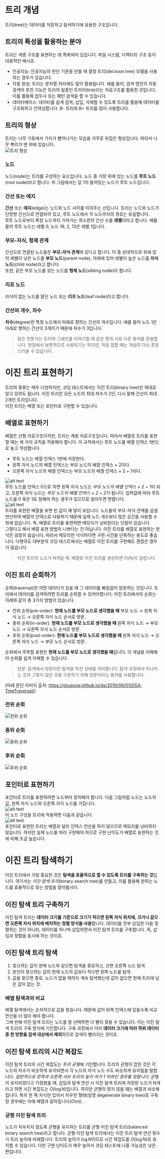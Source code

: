 # 트리 개념
트리(tree)는 데이터를 저장하고 탐색하기에 유용한 구조입니다.
## 트리의 특성을 활용하는 분야
트리는 계층 구조를 표현하는 데 특화되어 있습니다. 파일 시스템, 디렉터리 구조 등이 대표적인 예시죠.  
* 인공지능: 인공지능의 판단 기준을 만들 때 결정 트리(decision tree) 모델을 사용하는 경우가 있습니다.
* 자동 완성: 트리는 문자열 처리에도 많이 활용됩니다. 예를 들어, 검색 엔진의 자동 검색어 추천 기능은 트리의 일종인 트라이(trie)라는 자료구조를 활용한 것입니다. 이를 활용해 접두사 또는 패턴 검색을 할 수 있습니다.
* 데이터베이스: 데이터를 쉽게 검색, 삽입, 삭제할 수 있도록 트리를 활용해 데이터를 구조화하고 인덱싱합니다. B- 트리와 B+ 트리를 많이 사용합니다.
## 트리의 형상
트리는 나무 기둥에서 가지가 뻗어나가는 모습을 거꾸로 뒤집은 형상입니다. 따라서 나무 뿌리가 맨 위에 있습니다.  
![트리 형상](tree.png)  
### 노드
노드(node)는 트리를 구성하는 요소입니다. 노드 중 가장 위에 있는 노드를 **루트 노드**(root node)라고 합니다. 위 그림에서는 값 1이 들어있는 노드가 루트 노드입니다.
### 간선 또는 에지
**간선** 또는 **에지**(edge)는 노드와 노드 사이를 이어주는 선입니다. 트리는 노드와 노드가 단방향 간선으로 연결되어 있고, 루트 노드에서 각 노드까지의 경로는 유일합니다.  
루트 노드로부터 특정 노드까지 거쳐가는 최소한의 간선 수를 **레벨**이라고 합니다. 예를 들어 루트 노드는 레벨 0, 노드 19, 2, 13은 레벨 1입니다.
### 부모-자식, 형제 관계
간선으로 연결된 노드들은 **부모-자식 관계**에 있다고 합니다. 이 중 상대적으로 위에 있어 레벨이 낮은 노드를 **부모 노드**(parent node), 아래에 있어 레벨이 높은 노드를 **자식 노드**(child node)라고 합니다.  
또한, 같은 부모 노드를 갖는 노드를 **형제 노드**(sibling node)라 합니다.
### 리프 노드
자식이 없는 노드를 말단 노드 또는 **리프 노드**(leaf node)라고 합니다.
### 간선의 개수, 차수
**차수**(degree)란 특정 노드에서 아래로 향하는 간선의 개수입니다. 예를 들어 노드 1은 아래로 향하는 간선이 3개이기 때문에 차수가 3입니다.  
> 많은 전문가는 트리와 그래프를 이야기할 때 같은 뜻의 서로 다른 용어를 혼용합니다. 현업에서 보편적으로 사용되기는 하지만, 처음 접할 때는 개념이 다소 혼동스러울 수 있습니다. 

# 이진 트리 표현하기
트리의 종류는 매우 다양하지만, 코딩 테스트에서는 이진 트리(binary tree)만 제대로 알고 있어도 됩니다. 이진 트리란 모든 노드의 최대 차수가 2인, 다시 말해 간선이 최대 2개인 트리입니다.  
이진 트리는 배열 또는 포인터로 구현할 수 있습니다.  
## 배열로 표현하기
배열은 선형 자료구조이지만, 트리는 계층 자료구조입니다. 따라서 배열로 트리를 표현할 때는 세 가지 규칙을 적용해야 합니다. 이 규칙에서는 루트 노드를 배열 인덱스 1번으로 놓고 작성합니다.  
* 루트 노드는 배열 인덱스 1번에 저장한다.
* 왼쪽 자식 노드의 배열 인덱스는 부모 노드의 배열 인덱스 $\times$ 2이다.
* 오른쪽 자식 노드의 배열 인덱스는 부모 노드의 배열 인덱스 $\times$ 2 + 1이다.  

![alt text](binary_tree.png)  
루트 노드를 인덱스 0으로 하면 왼쪽 자식 노드는 *부모 노드의 배열 인덱스 $\times$ 2 + 1*이 되고, 오른쪽 자식 노드는 *부모 노드의 배열 인덱스 $\times$ 2 + 2*가 됩니다. 입력값에 따라 루트 노드를 0 혹은 1로 정해야 하는 경우가 있으므로 알아두면 편합니다.  
![alt text](tree_array_table.png)  
트리를 표현한 배열을 보면 빈 값이 꽤 많이 보입니다. 노드들의 부모-자식 관계를 곱셈 연산하여 배열의 인덱스로 사용하기 때문에 실제 노드 개수보다 많은 공간을 사용할 수밖에 없습니다. 즉, 배열로 트리를 표현하면 메모리가 낭비된다는 단점이 있습니다.  
그렇다고 해서 배열 표현 방법이 나쁘다는 건 아닙니다. 이진 트리를 배열로 표현하는 방식은 굉장히 쉽습니다. 따라서 메모리만 넉넉하다면 구현 시간을 단축하는 용도로 좋습니다. 다행히도 대부분의 코딩 테스트에서는 배열로 이진 트리를 구현해도 괜찮은 경우가 많습니다.
> 이진 트리의 노드가 N개일 때, 배열로 이진 트리를 생성하면 $O\left(N\right)$이 걸립니다.  
## 이진 트리 순회하기
순회(traversal)란 어떤 데이터가 있을 때 그 데이터를 빠짐없이 방문하는 것입니다. 트리에서 데이터를 검색하려면 트리를 순회할 수 있어야합니다. 이진 트리에서의 순회는 아래와 같이 총 3가지 방법이 있습니다.  
* 전위 순회(pre-order): **현재 노드를 부모 노드로 생각했을 때** 부모 노드 → 왼쪽 자식 노드 → 오른쪽 자식 노드 순서로 방문.
* 중위 순회(in-order): **현재 노드를 부모 노드로 생각했을 때** 왼쪽 자식 노드 → 부모 노드 → 오른쪽 자식 노드 순서로 방문.
* 후위 순회(post-order): **현재 노드를 부모 노드로 생각했을 때** 왼쪽 자식 노드 → 오른쪽 자식 노드 → 부모 노드 순서로 방문.  

순회에서 주목할 표현은 **현재 노드를 부모 노드로 생각했을 때**입니다. 이 개념을 이해해야 순회를 쉽게 이해할 수 있습니다.  
> 방문: 탐색에서 방문이란 탐색을 마친 상태를 의미합니다. 탐색 과정에서 지나치는 것과 그렇지 않은 것을 구분하기 위해 방문이라는 용어를 사용합니다.  

(아래 문단 이미지 출처: https://gnujoow.github.io/ds/2016/09/01/DS4-TreeTraversal/)

### 전위 순회
![전위 순회](https://upload.wikimedia.org/wikipedia/commons/thumb/d/d4/Sorted_binary_tree_preorder.svg/220px-Sorted_binary_tree_preorder.svg.png)  
### 중위 순회
![중위 순회](https://upload.wikimedia.org/wikipedia/commons/thumb/7/77/Sorted_binary_tree_inorder.svg/220px-Sorted_binary_tree_inorder.svg.png)  
### 후위 순회
![후위 순회](https://upload.wikimedia.org/wikipedia/commons/thumb/9/9d/Sorted_binary_tree_postorder.svg/220px-Sorted_binary_tree_postorder.svg.png)  
## 포인터로 표현하기
포인터로 트리를 표현하려면 노드부터 정의해야 합니다. 다음 그림처럼 노드는 노드의 값, 왼쪽 자식 노드와 오른쪽 자식 노드를 가집니다.  
![alt text](tree_node_pointer.png)  
이 노드 구성을 트리에 적용하면 다음과 같습니다.  
![alt text](tree_pointer.png)  
포인터로 표현한 트리는 배열과 달리 인덱스 연산을 하지 않으므로 메모리를 낭비하지 않습니다. 하지만 실제 노드를 따라 구현해야 하므로 구현 난이도가 배열로 표현하는 것에 비해 조금 높습니다.
# 이진 트리 탐색하기
이진 트리에서 가장 중요한 것은 **탐색을 효율적으로 할 수 있도록 트리를 구축하는 것**입니다. 여기서는 *이진 탐색 트리*(binary search tree)를 만들고, 이를 활용해 원하는 노드를 효율적으로 찾는 방법을 알아봅시다.
## 이진 탐색 트리 구축하기
이진 탐색 트리는 **데이터 크기를 기준으로 크기가 작으면 왼쪽 자식 위치에, 크거나 같으면 오른쪽 자식 위치에 배치하는 정렬 방식을 사용**합니다. 데이터를 전부 삽입한 다음 정렬하는 것이 아니라, 데이터를 하나씩 삽입하면서 이진 탐색 트리를 구축합니다. 즉, 삽입과 정렬을 동시에 하는 것이죠.
## 이진 탐색 트리 탐색
1. 찾으려는 값이 현재 노드와 같으면 탐색을 종료하고, 크면 오른쪽 노드 탐색.
2. 본인이 찾으려는 값이 현재 노드의 값보다 작으면 왼쪽 노드를 탐색.
3. 값을 찾으면 종료. 노드가 없을 때까지 계속 탐색했는데 값이 없으면 현재 트리에 남은 값이 없는 것.
### 배열 탐색과의 비교
배열 탐색에서는 순차적으로 값을 찾습니다. 때문에 값이 뒤쪽 인덱스에 있을수록 비교 연산을 더 많이 해야 합니다.  
그에 반해 이진 탐색 트리는 노드를 잘 선택하면 더 빨리 찾을 수 있습니다. 이는 이진 탐색 트리의 구축 방식에 기인합니다. 구축 과정에서 이미 **데이터 크기에 따라 하위 데이터 중 한 방향을 검색 대상에서 제외**하므로 검색이 빨라지는 것이죠.
## 이진 탐색 트리의 시간 복잡도
이진 탐색 트리의 시간 복잡도는 *트리 균형*에 기인합니다. 트리의 균형이 잡힌 것은 각 노드의 차수가 비슷하게 유지되면서 각 노드의 자식 노드 수도 비슷하게 유지됨을 말합니다. *일반적으로 왼쪽과 오른쪽 서브 트리의 높이 차가 1 이하인 경우를 칭합니다.* 균형이 유지되었다고 가정했을 때, 삽입과 탐색 연산 시 이진 탐색 트리에 저장된 노드가 N개라고 하면 시간 복잡도는 $O\left(\log N\right)$입니다. 하지만 균형이 맞지 않을 떄는 배열과 비슷해집니다. 특히 한 쪽 자식만 있어서 치우친 형태(일명 degenerate binary tree)로 구축된 경우에는 아예 배열과 같아집니다($O\left(n\right)$).
### 균형 이진 탐색 트리
노드가 치우치지 않도록 균형을 유지하는 트리를 균형 이진 탐색 트리(balanced binary search tree)라고 합니다. 균형 이진 탐색 트리에서는 이진 트리 탐색 연산 횟수가 트리 높이에 비례합니다. 트리의 높이가 $\log N$이므로 시간 복잡도를 $O\left(\log N\right)$로 유지할 수 있습니다. 다만 구현 난이도가 매우 높아서 코딩 테스트에 나올 가능성은 낮은 편입니다.